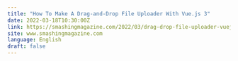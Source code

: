 ```yaml
---
title: "How To Make A Drag-and-Drop File Uploader With Vue.js 3"
date: 2022-03-18T10:30:00Z
link: https://smashingmagazine.com/2022/03/drag-drop-file-uploader-vuejs-3/?utm_medium=RSS&utm_source=news.12bit.vn
site: www.smashingmagazine.com
language: English
draft: false
---
```

